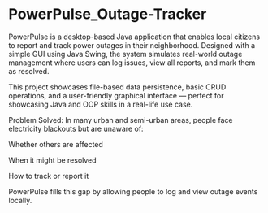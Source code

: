 # PowerPulse_Outage-Tracker
PowerPulse is a desktop-based Java application that enables local citizens to report and track power outages in their neighborhood. Designed with a simple GUI using Java Swing, the system simulates real-world outage management where users can log issues, view all reports, and mark them as resolved.

This project showcases file-based data persistence, basic CRUD operations, and a user-friendly graphical interface — perfect for showcasing Java and OOP skills in a real-life use case.

Problem Solved:
In many urban and semi-urban areas, people face electricity blackouts but are unaware of:

Whether others are affected

When it might be resolved

How to track or report it

PowerPulse fills this gap by allowing people to log and view outage events locally.
